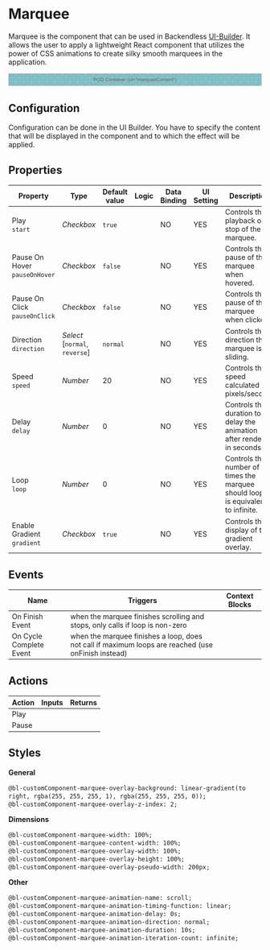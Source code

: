 # Marquee

Marquee is the component that can be used in Backendless [UI-Builder](https://backendless.com/developers/#ui-builder). It allows the user to apply a lightweight React component that utilizes the power of CSS animations to create silky smooth marquees in the application.

<p align="center">
  <img src="./thumbnail.png" alt="main thumbnail" width="780"/>
</p>

## Configuration

Configuration can be done in the UI Builder. You have to specify the content that will be displayed in the component and to which the effect will be applied.

## Properties

| Property                           | Type                                | Default value | Logic | Data Binding | UI Setting | Description                                                                        |
|------------------------------------|-------------------------------------|---------------|-------|--------------|------------|------------------------------------------------------------------------------------|
| Play <br> `start`                  | *Checkbox*                          | `true`        |       | NO           | YES        | Controls the playback or stop of the marquee.                                      |
| Pause On Hover <br> `pauseOnHover` | *Checkbox*                          | `false`       |       | NO           | YES        | Controls the pause of the marquee when hovered.                                    |
| Pause On Click <br> `pauseOnClick` | *Checkbox*                          | `false`       |       | NO           | YES        | Controls the pause of the marquee when clicked.                                    |
| Direction <br> `direction`         | *Select* <br> [`normal`, `reverse`] | `normal`      |       | NO           | YES        | Controls the direction the marquee is sliding.                                     |
| Speed <br> `speed`                 | *Number*                            | 20            |       | NO           | YES        | Controls the speed calculated as pixels/second.                                    |
| Delay <br> `delay`                 | *Number*                            | 0             |       | NO           | YES        | Controls the duration to delay the animation after render, in seconds.             |
| Loop <br> `loop`                   | *Number*                            | 0             |       | NO           | YES        | Controls the number of times the marquee should loop, 0 is equivalent to infinite. |
| Enable Gradient <br> `gradient`    | *Checkbox*                          | `true`        |       | NO           | YES        | Controls the display of the gradient overlay.                                      |

## Events

| Name                    | Triggers                                                                                            | Context Blocks |
|-------------------------|-----------------------------------------------------------------------------------------------------|----------------|
| On Finish Event         | when the marquee finishes scrolling and stops, only calls if loop is non-zero                       |                |
| On Cycle Complete Event | when the marquee finishes a loop, does not call if maximum loops are reached (use onFinish instead) |                |

## Actions

| Action | Inputs | Returns |
|--------|--------|---------|
| Play   |        |         |
| Pause  |        |         |

## Styles

**General**

````
@bl-customComponent-marquee-overlay-background: linear-gradient(to right, rgba(255, 255, 255, 1), rgba(255, 255, 255, 0));
@bl-customComponent-marquee-overlay-z-index: 2;
````

**Dimensions**

````
@bl-customComponent-marquee-width: 100%;
@bl-customComponent-marquee-content-width: 100%;
@bl-customComponent-marquee-overlay-width: 100%;
@bl-customComponent-marquee-overlay-height: 100%;
@bl-customComponent-marquee-overlay-pseudo-width: 200px;
````

**Other**

````
@bl-customComponent-marquee-animation-name: scroll;
@bl-customComponent-marquee-animation-timing-function: linear;
@bl-customComponent-marquee-animation-delay: 0s;
@bl-customComponent-marquee-animation-direction: normal;
@bl-customComponent-marquee-animation-duration: 10s;
@bl-customComponent-marquee-animation-iteration-count: infinite;
````
